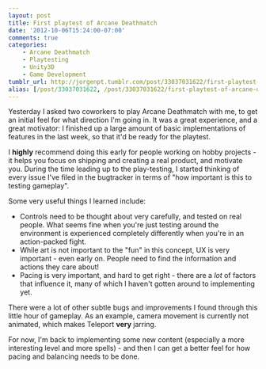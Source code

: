```yaml
---
layout: post
title: First playtest of Arcane Deathmatch
date: '2012-10-06T15:24:00-07:00'
comments: true
categories:
    - Arcane Deathmatch
    - Playtesting
    - Unity3D
    - Game Development
tumblr_url: http://jorgenpt.tumblr.com/post/33037031622/first-playtest-of-arcane-deathmatch
alias: [/post/33037031622, /post/33037031622/first-playtest-of-arcane-deathmatch]
---
```


Yesterday I asked two coworkers to play Arcane Deathmatch with me, to get an initial feel for what direction I'm going in. It was a great experience, and a great motivator: I finished up a large amount of basic implementations of features in the last week, so that it'd be ready for the playtest.

I **highly** recommend doing this early for people working on hobby projects - it helps you focus on shipping and creating a real product, and motivate you. During the time leading up to the play-testing, I started thinking of every issue I've filed in the bugtracker in terms of "how important is this to testing gameplay".

Some very useful things I learned include:

* Controls need to be thought about very carefully, and tested on real people. What seems fine when you're just testing around the environment is experienced completely differently when you're in an action-packed fight.
* While art is not important to the "fun" in this concept, UX is very important - even early on. People need to find the information and actions they care about!
* Pacing is very important, and hard to get right - there are a *lot* of factors that influence it, many of which I haven't gotten around to implementing yet.

There were a lot of other subtle bugs and improvements I found through this little hour of gameplay. As an example, camera movement is currently not animated, which makes Teleport **very** jarring.

For now, I'm back to implementing some new content (especially a more interesting level and more spells) - and then I can get a better feel for how pacing and balancing needs to be done.
